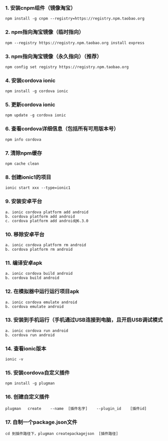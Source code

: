 ### 1. 安装cnpm组件（镜像淘宝）
```
npm install -g cnpm --registry=https://registry.npm.taobao.org
```
### 2. npm指向淘宝镜像（临时指向）
```
npm --registry https://registry.npm.taobao.org install express
```
### 3. npm指向淘宝镜像（永久指向）（推荐）
```
npm config set registry https://registry.npm.taobao.org 
```
### 4. 安装cordova ionic
```
npm install -g cordova ionic 
```
### 5. 更新cordova ionic
```
npm update -g cordova ionic 
```
### 6. 查看cordova详细信息（包括所有可用版本号）
```
npm info cordova 
```
### 7. 清除npm缓存
```
npm cache clean
```
### 8. 创建ionic1的项目
```
ionic start xxx --type=ionic1 
```
### 9. 安装安卓平台
```
a. ionic cordova platform add android
b. cordova platform add android
c. cordova platform add android@6.3.0 
```
### 10. 移除安卓平台
```
a. ionic cordova platform rm android
b. cordova platform rm android 
```
### 11. 编译安卓apk
```
a. ionic cordova build android
b. cordova build android 
```
### 12. 在模拟器中运行运行项目apk 
```
a. ionic cordova emulate android
b. cordova emulate android 
```
### 13. 安装到手机运行（手机通过USB连接到电脑，且开启USB调试模式
```
a. ionic cordova run android
b. cordova run android 
```
### 14. 查看ionic版本
```
ionic -v  
```
### 15. 安装cordova自定义插件
```
npm install -g plugman
```
### 16. 创建自定义插件
```
plugman   create    --name  [插件名字]    --plugin_id    [插件id] 
```
### 17. 自制一个package.json文件
```
cd 到插件路径下，plugman createpackagejson  [插件路径] 
```
